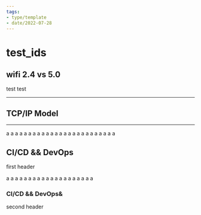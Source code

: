 ```yaml
---
tags:
- type/template
- date/2022-07-28
---
```


# test_ids
## wifi 2.4 vs 5.0
test test


---

## TCP/IP Model
---
a
a
a
a
a
a
a
a
a
a
a
a
a
a
a
a
a
a
a
a
a
a
a
a
a

## CI/CD && DevOps
first header

a
a
a
a
a
a
a
a
a
a
a
a
a
a
a
a
a
a
a
a

### CI/CD && DevOps&
second header